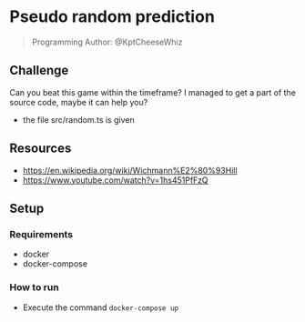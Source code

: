 # Pseudo random prediction
> Programming
Author: @KptCheeseWhiz

## Challenge

Can you beat this game within the timeframe? I managed to get a part of the source code, maybe it can help you?
 - the file src/random.ts is given

## Resources

 - https://en.wikipedia.org/wiki/Wichmann%E2%80%93Hill
 - https://www.youtube.com/watch?v=1hs451PfFzQ

## Setup

### Requirements
  - docker
  - docker-compose

### How to run
  - Execute the command `docker-compose up`